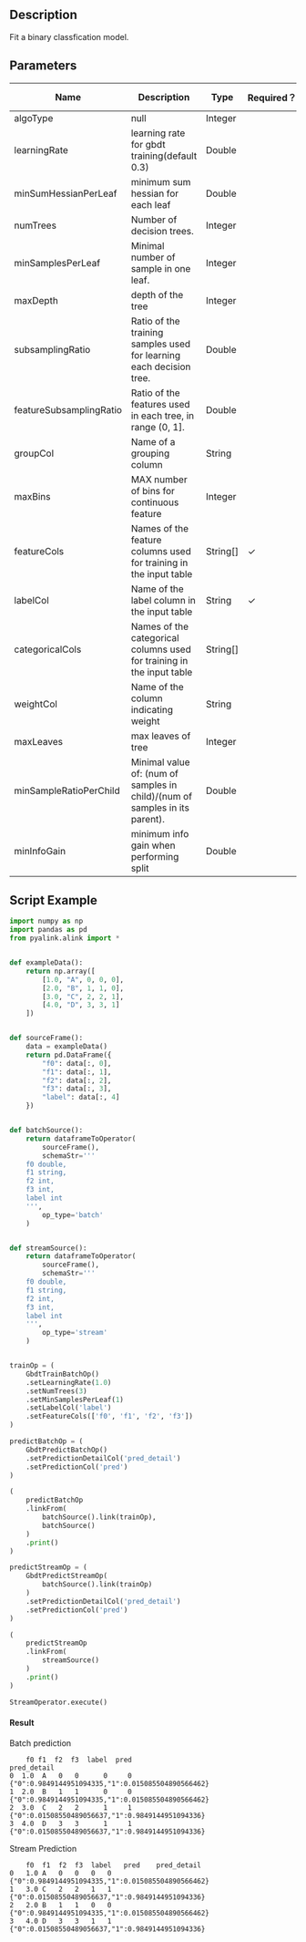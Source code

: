 ## Description
Fit a binary classfication model.

## Parameters
| Name | Description | Type | Required？ | Default Value |
| --- | --- | --- | --- | --- |
| algoType | null | Integer |  |  |
| learningRate | learning rate for gbdt training(default 0.3) | Double |  | 0.3 |
| minSumHessianPerLeaf | minimum sum hessian for each leaf | Double |  | 0.0 |
| numTrees | Number of decision trees. | Integer |  | 100 |
| minSamplesPerLeaf | Minimal number of sample in one leaf. | Integer |  | 100 |
| maxDepth | depth of the tree | Integer |  | 6 |
| subsamplingRatio | Ratio of the training samples used for learning each decision tree. | Double |  | 1.0 |
| featureSubsamplingRatio | Ratio of the features used in each tree, in range (0, 1]. | Double |  | 1.0 |
| groupCol | Name of a grouping column | String |  | null |
| maxBins | MAX number of bins for continuous feature | Integer |  | 128 |
| featureCols | Names of the feature columns used for training in the input table | String[] | ✓ |  |
| labelCol | Name of the label column in the input table | String | ✓ |  |
| categoricalCols | Names of the categorical columns used for training in the input table | String[] |  |  |
| weightCol | Name of the column indicating weight | String |  | null |
| maxLeaves | max leaves of tree | Integer |  | 2147483647 |
| minSampleRatioPerChild | Minimal value of: (num of samples in child)/(num of samples in its parent). | Double |  | 0.0 |
| minInfoGain | minimum info gain when performing split | Double |  | 0.0 |


## Script Example

```python
import numpy as np
import pandas as pd
from pyalink.alink import *


def exampleData():
    return np.array([
        [1.0, "A", 0, 0, 0],
        [2.0, "B", 1, 1, 0],
        [3.0, "C", 2, 2, 1],
        [4.0, "D", 3, 3, 1]
    ])


def sourceFrame():
    data = exampleData()
    return pd.DataFrame({
        "f0": data[:, 0],
        "f1": data[:, 1],
        "f2": data[:, 2],
        "f3": data[:, 3],
        "label": data[:, 4]
    })


def batchSource():
    return dataframeToOperator(
        sourceFrame(),
        schemaStr='''
    f0 double, 
    f1 string, 
    f2 int, 
    f3 int, 
    label int
    ''',
        op_type='batch'
    )


def streamSource():
    return dataframeToOperator(
        sourceFrame(),
        schemaStr='''
    f0 double, 
    f1 string, 
    f2 int, 
    f3 int, 
    label int
    ''',
        op_type='stream'
    )


trainOp = (
    GbdtTrainBatchOp()
    .setLearningRate(1.0)
    .setNumTrees(3)
    .setMinSamplesPerLeaf(1)
    .setLabelCol('label')
    .setFeatureCols(['f0', 'f1', 'f2', 'f3'])
)

predictBatchOp = (
    GbdtPredictBatchOp()
    .setPredictionDetailCol('pred_detail')
    .setPredictionCol('pred')
)

(
    predictBatchOp
    .linkFrom(
        batchSource().link(trainOp),
        batchSource()
    )
    .print()
)

predictStreamOp = (
    GbdtPredictStreamOp(
        batchSource().link(trainOp)
    )
    .setPredictionDetailCol('pred_detail')
    .setPredictionCol('pred')
)

(
    predictStreamOp
    .linkFrom(
        streamSource()
    )
    .print()
)

StreamOperator.execute()
```
#### Result
Batch prediction
```
    f0 f1  f2  f3  label  pred                                        pred_detail
0  1.0  A   0   0      0     0  {"0":0.9849144951094335,"1":0.015085504890566462}
1  2.0  B   1   1      0     0  {"0":0.9849144951094335,"1":0.015085504890566462}
2  3.0  C   2   2      1     1   {"0":0.01508550489056637,"1":0.9849144951094336}
3  4.0  D   3   3      1     1   {"0":0.01508550489056637,"1":0.9849144951094336}
```
Stream Prediction
```
	f0	f1	f2	f3	label	pred	pred_detail
0	1.0	A	0	0	0	0	{"0":0.9849144951094335,"1":0.015085504890566462}
1	3.0	C	2	2	1	1	{"0":0.01508550489056637,"1":0.9849144951094336}
2	2.0	B	1	1	0	0	{"0":0.9849144951094335,"1":0.015085504890566462}
3	4.0	D	3	3	1	1	{"0":0.01508550489056637,"1":0.9849144951094336}
```



